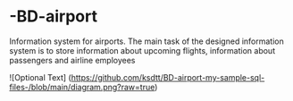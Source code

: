 # -BD-airport
Information system for airports. The main task of the designed information system is to store information about upcoming flights, information about passengers and airline employees

![Optional Text] (https://github.com/ksdtt/BD-airport-my-sample-sql-files-/blob/main/diagram.png?raw=true)
